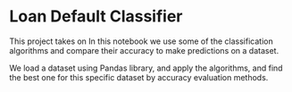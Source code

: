 # Loan Default Classifier
This project takes on In this notebook we use some of the classification algorithms and compare their accuracy to make predictions on a dataset.

We load a dataset using Pandas library, and apply the algorithms, and find the best one for this specific dataset by accuracy evaluation methods.